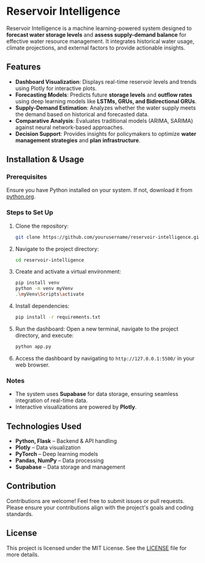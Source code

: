 # Reservoir Intelligence

Reservoir Intelligence is a machine learning-powered system designed to **forecast water storage levels** and **assess supply-demand balance** for effective water resource management. It integrates historical water usage, climate projections, and external factors to provide actionable insights.

## Features

- **Dashboard Visualization**: Displays real-time reservoir levels and trends using Plotly for interactive plots.
- **Forecasting Models**: Predicts future **storage levels** and **outflow rates** using deep learning models like **LSTMs, GRUs, and Bidirectional GRUs**.
- **Supply-Demand Estimation**: Analyzes whether the water supply meets the demand based on historical and forecasted data.
- **Comparative Analysis**: Evaluates traditional models (ARIMA, SARIMA) against neural network-based approaches.
- **Decision Support**: Provides insights for policymakers to optimize **water management strategies** and **plan infrastructure**.

## Installation & Usage

### Prerequisites
Ensure you have Python installed on your system. If not, download it from [python.org](https://www.python.org/downloads/).

### Steps to Set Up

1. Clone the repository:
   ```bash
   git clone https://github.com/yourusername/reservoir-intelligence.git
   ```

2. Navigate to the project directory:
   ```bash
   cd reservoir-intelligence
   ```

3. Create and activate a virtual environment:
   ```bash
   pip install venv
   python -m venv myVenv
   .\myVenv\Scripts\activate
   ```

4. Install dependencies:
   ```bash
   pip install -r requirements.txt
   ```

5. Run the dashboard:
   Open a new terminal, navigate to the project directory, and execute:
   ```bash
   python app.py
   ```

6. Access the dashboard by navigating to `http://127.0.0.1:5500/` in your web browser.

### Notes
- The system uses **Supabase** for data storage, ensuring seamless integration of real-time data.
- Interactive visualizations are powered by **Plotly**.

## Technologies Used

- **Python, Flask** – Backend & API handling
- **Plotly** – Data visualization
- **PyTorch** – Deep learning models
- **Pandas, NumPy** – Data processing
- **Supabase** – Data storage and management

## Contribution

Contributions are welcome! Feel free to submit issues or pull requests. Please ensure your contributions align with the project's goals and coding standards.

## License

This project is licensed under the MIT License. See the [LICENSE](LICENSE) file for more details.

